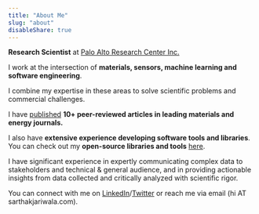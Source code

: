 ```yaml
---
title: "About Me"
slug: "about"
disableShare: true
---
```


**Research Scientist** at [Palo Alto Research Center Inc.](https://www.parc.com)

I work at the intersection of **materials, sensors, machine learning and software engineering**.

I combine my expertise in these areas to solve scientific problems and commercial challenges.

I have [published](https://scholar.google.com/citations?user=E2ixgRrcZfsC&hl=en&oi=ao) **10+ peer-reviewed articles in leading materials and energy journals.**

I also have **extensive experience developing software tools and libraries**. You can check out my **open-source libraries and tools** [here](/open-source-software).

I have significant experience in expertly communicating complex data to stakeholders and technical & general audience, and in providing actionable insights from data collected and critically analyzed with scientific rigor.

You can connect with me on [LinkedIn](https://www.linkedin.com/in/sarthak-jariwala-877858108/)/[Twitter](https://twitter.com/JariwalaSarthak/) or reach me via email (hi AT sarthakjariwala.com).
